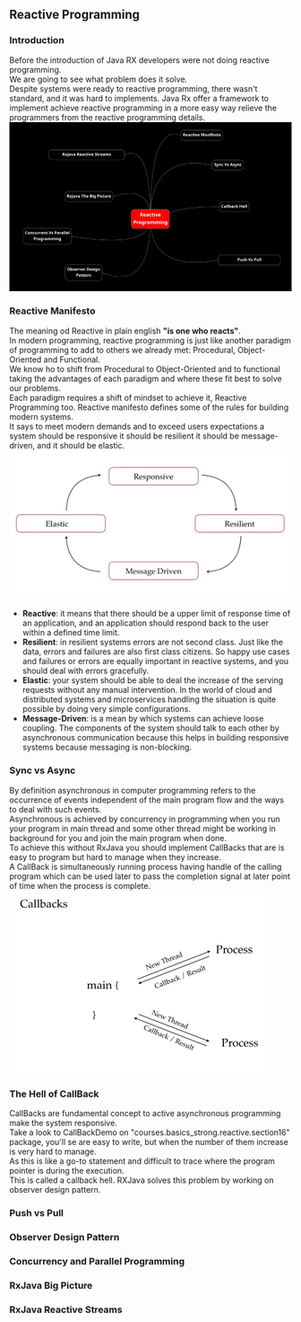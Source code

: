 ## Reactive Programming

### Introduction
Before the introduction of Java RX developers were not doing reactive programming.  
We are going to see what problem does it solve.  
Despite systems were ready to reactive programming, there wasn't standard, and it was hard to implements. Java Rx offer a framework to implement achieve reactive programming in a more easy way relieve the programmers from the reactive programming details.   
![image info](./imgs/Schermata_20240903_102636.png "Mind Map")

### Reactive Manifesto
The meaning od Reactive in plain english **"is one who reacts"**.  
In modern programming, reactive programming is just like another paradigm of programming to add to others we already met: Procedural, Object-Oriented and Functional.  
We know ho to shift from Procedural to Object-Oriented and to functional taking the advantages of each paradigm and where these fit best to solve our problems.  
Each paradigm requires a shift of mindset to achieve it, Reactive Programming too. 
Reactive manifesto defines some of the rules for building modern systems.  
It says to meet modern demands and to exceed users expectations a system should be responsive it should be resilient it should be message-driven, and it should be elastic.
![image info](./imgs/Schermata_20240903_105243.png "Reactive Manifesto")
- **Reactive**: it means that there should be a upper limit of response time of an application, and an application should respond back to the user within a defined time limit.
- **Resilient**: in resilient systems errors are not second class. Just like the data, errors and failures are also first class citizens.
  So happy use cases and failures or errors are equally important in reactive systems, and you should deal with errors gracefully.
- **Elastic**: your system should be able to deal the increase of the serving requests without any manual intervention.
  In the world of cloud and distributed systems and microservices handling the situation is quite possible by doing very simple configurations.
- **Message-Driven**: is a mean by which systems can achieve loose coupling.
  The components of the system should talk to each other by asynchronous communication because this helps in building responsive systems because messaging is non-blocking.

### Sync vs Async
By definition asynchronous in computer programming refers to the occurrence of events independent of the main program flow and the ways to deal with such events.  
Asynchronous is achieved by concurrency in programming when you run your program in main thread and some other thread might be working in background for you and join the main program when done.  
To achieve this without RxJava you should implement CallBacks that are is easy to program but hard to manage when they increase.  
A CallBack is simultaneously running process having handle of the calling program which can be used later to pass the completion signal at later point of time when the process is complete.
![image info](./imgs/Schermata_20240903_112422.png "Async CallBacks")

### The Hell of CallBack
CallBacks are fundamental concept to active asynchronous programming make the system responsive.  
Take a look to CallBackDemo on "courses.basics_strong.reactive.section16" package, you'll se are easy to write, but when the number of them increase is very hard to manage.  
As this is like a go-to statement and difficult to trace where the program pointer is during the execution.  
This is called a callback hell. RXJava solves this problem by working on observer design pattern.

### Push vs Pull

### Observer Design Pattern

### Concurrency and Parallel Programming

### RxJava Big Picture

### RxJava Reactive Streams
